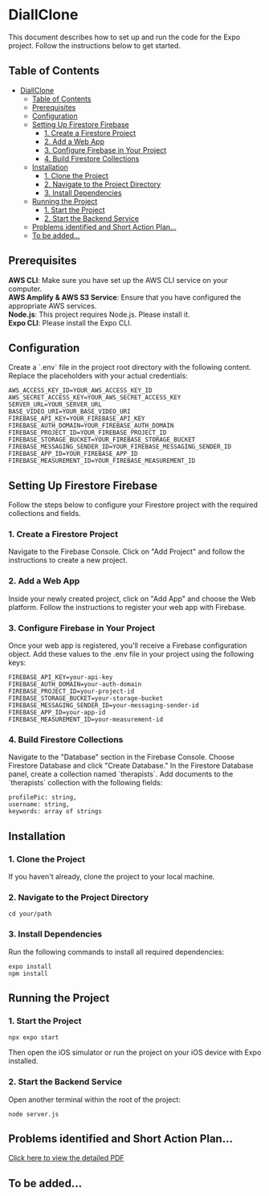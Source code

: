 # DiallClone  

This document describes how to set up and run the code for the Expo project. Follow the instructions below to get started.

## Table of Contents  

- [DiallClone](#diallclone)
  - [Table of Contents](#table-of-contents)
  - [Prerequisites](#prerequisites)
  - [Configuration](#configuration)
  - [Setting Up Firestore Firebase](#setting-up-firestore-firebase)
    - [1. Create a Firestore Project](#1-create-a-firestore-project)
    - [2. Add a Web App](#2-add-a-web-app)
    - [3. Configure Firebase in Your Project](#3-configure-firebase-in-your-project)
    - [4. Build Firestore Collections](#4-build-firestore-collections)
  - [Installation](#installation)
    - [1. Clone the Project](#1-clone-the-project)
    - [2. Navigate to the Project Directory](#2-navigate-to-the-project-directory)
    - [3. Install Dependencies](#3-install-dependencies)
  - [Running the Project](#running-the-project)
    - [1. Start the Project](#1-start-the-project)
    - [2. Start the Backend Service](#2-start-the-backend-service)
  - [Problems identified and Short Action Plan...](#problems-identified-and-short-action-plan)
  - [To be added...](#to-be-added)

## Prerequisites

**AWS CLI**: Make sure you have set up the AWS CLI service on your computer.  
**AWS Amplify & AWS S3 Service**: Ensure that you have configured the appropriate AWS services.  
**Node.js**: This project requires Node.js. Please install it.  
**Expo CLI**: Please install the Expo CLI.  

## Configuration

Create a \`.env\` file in the project root directory with the following content. Replace the placeholders with your actual credentials:  

```
AWS_ACCESS_KEY_ID=YOUR_AWS_ACCESS_KEY_ID
AWS_SECRET_ACCESS_KEY=YOUR_AWS_SECRET_ACCESS_KEY
SERVER_URL=YOUR_SERVER_URL
BASE_VIDEO_URI=YOUR_BASE_VIDEO_URI
FIREBASE_API_KEY=YOUR_FIREBASE_API_KEY
FIREBASE_AUTH_DOMAIN=YOUR_FIREBASE_AUTH_DOMAIN
FIREBASE_PROJECT_ID=YOUR_FIREBASE_PROJECT_ID
FIREBASE_STORAGE_BUCKET=YOUR_FIREBASE_STORAGE_BUCKET
FIREBASE_MESSAGING_SENDER_ID=YOUR_FIREBASE_MESSAGING_SENDER_ID
FIREBASE_APP_ID=YOUR_FIREBASE_APP_ID
FIREBASE_MEASUREMENT_ID=YOUR_FIREBASE_MEASUREMENT_ID
```

## Setting Up Firestore Firebase

Follow the steps below to configure your Firestore project with the required collections and fields.

### 1. Create a Firestore Project  

   Navigate to the Firebase Console. Click on "Add Project" and follow the instructions to create a new project.
### 2. Add a Web App  

   Inside your newly created project, click on "Add App" and choose the Web platform. Follow the instructions to register your web app with Firebase.
### 3. Configure Firebase in Your Project  

   Once your web app is registered, you'll receive a Firebase configuration object. Add these values to the .env file in your project using the following keys:
   
```
FIREBASE_API_KEY=your-api-key
FIREBASE_AUTH_DOMAIN=your-auth-domain
FIREBASE_PROJECT_ID=your-project-id
FIREBASE_STORAGE_BUCKET=your-storage-bucket
FIREBASE_MESSAGING_SENDER_ID=your-messaging-sender-id
FIREBASE_APP_ID=your-app-id
FIREBASE_MEASUREMENT_ID=your-measurement-id
```

### 4. Build Firestore Collections  
   Navigate to the "Database" section in the Firebase Console. Choose Firestore Database and click "Create Database." In the Firestore Database panel, create a collection named \`therapists\`. Add documents to the \`therapists\` collection with the following fields:  

```
profilePic: string,
username: string,
keywords: array of strings
```

## Installation
### 1. Clone the Project
If you haven't already, clone the project to your local machine.

### 2. Navigate to the Project Directory

```
cd your/path
```

### 3. Install Dependencies

Run the following commands to install all required dependencies:

```
expo install
npm install
```

## Running the Project

### 1. Start the Project  

```
npx expo start
```
Then open the iOS simulator or run the project on your iOS device with Expo installed.

### 2. Start the Backend Service
   
Open another terminal within the root of the project:
```
node server.js
```


## Problems identified and Short Action Plan...

[Click here to view the detailed PDF](https://drive.google.com/file/d/1jPefB_fJlLy3-bnSUSmJE2QuN3w3-kvC/view?usp=drive_link)

## To be added...
